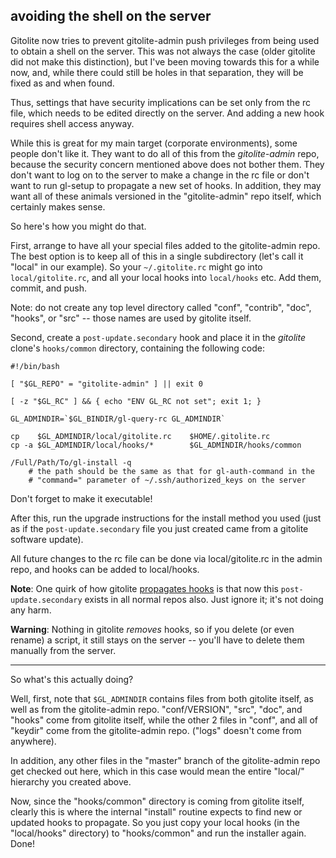 ## avoiding the shell on the server

Gitolite now tries to prevent gitolite-admin push privileges from being used
to obtain a shell on the server.  This was not always the case (older gitolite
did not make this distinction), but I've been moving towards this for a while
now, and, while there could still be holes in that separation, they will be
fixed as and when found.

Thus, settings that have security implications can be set only from the rc
file, which needs to be edited directly on the server.  And adding a new hook
requires shell access anyway.

While this is great for my main target (corporate environments), some people
don't like it.  They want to do all of this from the *gitolite-admin* repo,
because the security concern mentioned above does not bother them.  They don't
want to log on to the server to make a change in the rc file or don't want to
run gl-setup to propagate a new set of hooks.  In addition, they may want all
of these animals versioned in the "gitolite-admin" repo itself, which
certainly makes sense.

So here's how you might do that.

First, arrange to have all your special files added to the gitolite-admin
repo.  The best option is to keep all of this in a single subdirectory (let's
call it "local" in our example).  So your `~/.gitolite.rc` might go into
`local/gitolite.rc`, and all your local hooks into `local/hooks` etc.  Add
them, commit, and push.

Note: do not create any top level directory called "conf", "contrib", "doc",
"hooks", or "src" -- those names are used by gitolite itself.

Second, create a `post-update.secondary` hook and place it in the *gitolite*
clone's `hooks/common` directory, containing the following code:

    #!/bin/bash

    [ "$GL_REPO" = "gitolite-admin" ] || exit 0

    [ -z "$GL_RC" ] && { echo "ENV GL_RC not set"; exit 1; }

    GL_ADMINDIR=`$GL_BINDIR/gl-query-rc GL_ADMINDIR`

    cp    $GL_ADMINDIR/local/gitolite.rc    $HOME/.gitolite.rc
    cp -a $GL_ADMINDIR/local/hooks/*        $GL_ADMINDIR/hooks/common

    /Full/Path/To/gl-install -q
        # the path should be the same as that for gl-auth-command in the
        # "command=" parameter of ~/.ssh/authorized_keys on the server

Don't forget to make it executable!

After this, run the upgrade instructions for the install method you used (just
as if the `post-update.secondary` file you just created came from a gitolite
software update).

All future changes to the rc file can be done via local/gitolite.rc in the
admin repo, and hooks can be added to local/hooks.

**Note**: One quirk of how gitolite [propagates hooks][hpd] is that now this
`post-update.secondary` exists in all normal repos also.  Just ignore it; it's
not doing any harm.

[hpd]: http://sitaramc.github.com/gitolite/doc/hook-propagation.html

**Warning**: Nothing in gitolite *removes* hooks, so if you delete (or even
rename) a script, it still stays on the server -- you'll have to delete them
manually from the server.

----

So what's this actually doing?

Well, first, note that `$GL_ADMINDIR` contains files from both gitolite
itself, as well as from the gitolite-admin repo.  "conf/VERSION", "src",
"doc", and "hooks" come from gitolite itself, while the other 2 files in
"conf", and all of "keydir" come from the gitolite-admin repo.  ("logs"
doesn't come from anywhere).

In addition, any other files in the "master" branch of the gitolite-admin repo
get checked out here, which in this case would mean the entire "local/"
hierarchy you created above.

Now, since the "hooks/common" directory is coming from gitolite itself,
clearly this is where the internal "install" routine expects to find new or
updated hooks to propagate.  So you just copy your local hooks (in the
"local/hooks" directory) to "hooks/common" and run the installer again.  Done!
